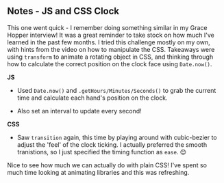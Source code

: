 ## Notes - JS and CSS Clock

This one went quick - I remember doing something similar in my Grace Hopper interview! It was a great reminder to take stock on how much I've learned in the past few months. I tried this challenge mostly on my own, with hints from the video on how to manipulate the CSS. Takeaways were using `transform` to animate a rotating object in CSS, and thinking through how to calculate the correct position on the clock face using `Date.now()`.

**JS**

- Used `Date.now()` and `.getHours/Minutes/Seconds()` to grab the current time and calculate each hand's position on the clock.

- Also set an interval to update every second!

**CSS**

- Saw `transition` again, this time by playing around with cubic-bezier to adjust the 'feel' of the clock ticking. I actually preferred the smooth tranistions, so I just specified the timing function as `ease`. 😊

Nice to see how much we can actually do with plain CSS! I've spent so much time looking at animating libraries and this was refreshing.
